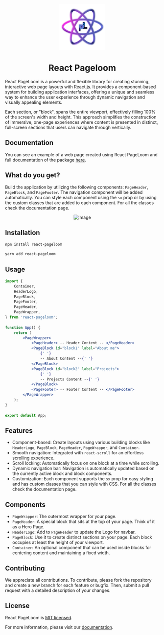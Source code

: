 <!-- markdownlint-disable-next-line -->
<p align="center">
  <a href="https://react-pageloom.github.io/react-pageloom/" rel="noopener" target="_blank"><img width="150" src="https://raw.githubusercontent.com/react-pageloom/react-pageloom/main/docs/src/assets/pl_logo.png" alt="react pageloom logo"></a>
</p>

<h1 align="center">React Pageloom</h1>

React PageLoom is a powerful and flexible library for creating stunning, interactive web page layouts with React.js. It provides a component-based system for building application interfaces, offering a unique and seamless way to enhance the user experience through dynamic navigation and visually appealing elements.

Each section, or "block", spans the entire viewport, effectively filling 100% of the screen's width and height. This approach simplifies the construction of immersive, one-page experiences where content is presented in distinct, full-screen sections that users can navigate through vertically.

## Documentation

You can see an example of a web page created using React PageLoom and full documentation of the package [here](https://react-pageloom.github.io/react-pageloom/).

## What do you get?

Build the application by utilizing the following components: `PageHeader`, `PageBlock`, and `PageFooter`. The navigation component will be added automatically.
You can style each component using the `sx` prop or by using the custom classes that are added to each component. For all the classes check the documentation page.

<p align="center">
<img width="250" alt="image" src="https://github.com/react-pageloom/react-pageloom/assets/60644723/22484050-9b22-4ddb-b4fa-baa8aef5299c">
</p>

## Installation

```bash
npm install react-pageloom
```

```bash
yarn add react-pageloom
```

## Usage

```jsx
import {
	Container,
	HeaderLogo,
	PageBlock,
	PageFooter,
	PageHeader,
	PageWrapper,
} from 'react-pageloom';

function App() {
	return (
		<PageWrapper>
			<PageHeader> -- Header Content -- </PageHeader>
			<PageBlock id="block1" label="About me">
				{' '}
				-- About Content --{' '}
			</PageBlock>
			<PageBlock id="block2" label="Projects">
				{' '}
				-- Projects Content --{' '}
			</PageBlock>
			<PageFooter> -- Footer Content -- </PageFooter>
		</PageWrapper>
	);
}

export default App;
```

## Features

- Component-based: Create layouts using various building blocks like `HeaderLogo`, `PageBlock`, `PageHeader`, `PageWrapper`, and `Container`.
- Smooth navigation: Integrated with `react-scroll` for an effortless scrolling experience.
- Scroll locking: Automatically focus on one block at a time while scrolling.
- Dynamic navigation bar: Navigation is automatically updated based on the currently active block and block components.
- Customization: Each component supports the `sx` prop for easy styling and has custom classes that you can style with CSS. For all the classes check the documentation page.

## Components

- `PageWrapper`: The outermost wrapper for your page.
- `PageHeader`: A special block that sits at the top of your page. Think of it as a Hero Page.
- `HeaderLogo`: Add to `PageHeader` to update the Logo for navbar.
- `PageBlock`: Use it to create distinct sections on your page. Each block occupies at least the height of your viewport.
- `Container`: An optional component that can be used inside blocks for centering content and maintaining a fixed width.

## Contributing

We appreciate all contributions. To contribute, please fork the repository and create a new branch for each feature or bugfix. Then, submit a pull request with a detailed description of your changes.

## License

React PageLoom is [MIT licensed](./LICENSE).

For more information, please visit our [documentation](#).
